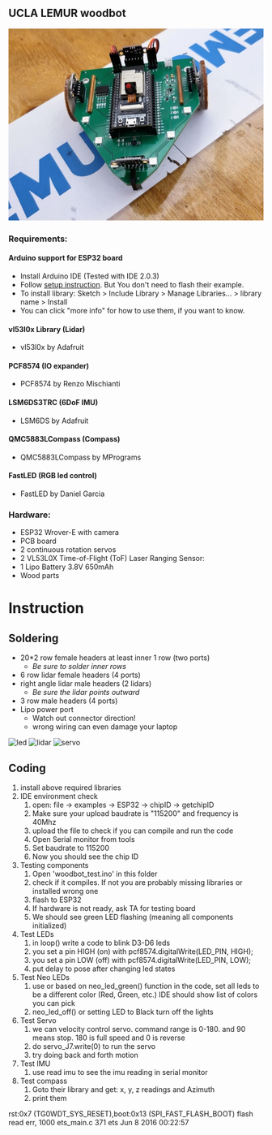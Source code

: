 ## UCLA LEMUR woodbot

![Fully assembled woodbot](media/woodbot.jpg)


### Requirements:
#### Arduino support for ESP32 board
- Install Arduino IDE (Tested with IDE 2.0.3)
- Follow [setup instruction](https://randomnerdtutorials.com/installing-the-esp32-board-in-arduino-ide-windows-instructions/). But You don't need to flash their example.
- To install library: Sketch > Include Library > Manage Libraries... > library name > Install 
- You can click "more info" for how to use them, if you want to know.


#### vl53l0x Library (Lidar)
- vl53l0x by Adafruit

#### PCF8574 (IO expander)
- PCF8574 by Renzo Mischianti

#### LSM6DS3TRC (6DoF IMU)
- LSM6DS by Adafruit

#### QMC5883LCompass (Compass)
- QMC5883LCompass by MPrograms

#### FastLED (RGB led control)
- FastLED by Daniel Garcia


### Hardware: 
- ESP32 Wrover-E with camera
- PCB board 
- 2 continuous rotation servos 
- 2 VL53L0X Time-of-Flight (ToF) Laser Ranging Sensor:
- 1 Lipo Battery 3.8V 650mAh
- Wood parts

# Instruction

## Soldering
- 20*2 row female headers at least inner 1 row (two ports) 
  - *Be sure to solder inner rows*
- 6 row lidar female headers (4 ports)
- right angle lidar male headers (2 lidars) 
  - *Be sure the lidar points outward*
- 3 row male headers (4 ports)
- Lipo power port
  - Watch out connector direction!
  - wrong wiring can even damage your laptop



    
![led](media/led.png)
![lidar](media/lidar.png)
![servo](media/servo.png)

## Coding
1. install above required libraries
2. IDE environment check
   1. open: file -> examples -> ESP32 -> chipID -> getchipID
   2. Make sure your upload baudrate is "115200" and frequency is 40Mhz
   3. upload the file to check if you can compile and run the code
   4. Open Serial monitor from tools
   5. Set baudrate to 115200
   6. Now you should see the chip ID
3. Testing components 
   1. Open 'woodbot_test.ino' in this folder
   2. check if it compiles. If not you are probably missing libraries or installed wrong one
   3. flash to ESP32
   4. If hardware is not ready, ask TA for testing board
   5. We should see green LED flashing (meaning all components initialized)
4. Test LEDs
   1. in loop() write a code to blink D3-D6 leds
   2. you set a pin HIGH (on) with pcf8574.digitalWrite(LED_PIN, HIGH);
   3. you set a pin LOW (off) with pcf8574.digitalWrite(LED_PIN, LOW);
   4. put delay to pose after changing led states
5. Test Neo LEDs
   1. use or based on neo_led_green() function in the code, set all leds to be a different color (Red, Green, etc.) IDE should show list of colors you can pick
   2. neo_led_off() or setting LED to Black turn off the lights
6. Test Servo
   1. we can velocity control servo. command range is 0-180. and 90 means stop. 180 is full speed and 0 is reverse
   2. do servo_J7.write(0) to run the servo
   3. try doing back and forth motion
7. Test IMU 
   1. use read imu to see the imu reading in serial monitor
8. Test compass
   1. Goto their library and get: x, y, z readings and Azimuth
   2. print them




rst:0x7 (TG0WDT_SYS_RESET),boot:0x13 (SPI_FAST_FLASH_BOOT)
flash read err, 1000
ets_main.c 371 
ets Jun  8 2016 00:22:57
